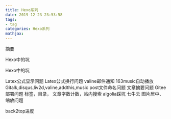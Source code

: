 ```yaml
---
title: Hexo系列
date: 2019-12-23 23:53:58
tags:
- tag
categories: Hexo系列
mathjax:
---
```

摘要
>

<!--more-->

Hexo中的坑

Hexo中的坑

Latex公式显示问题
Latex公式换行问题
valine邮件通知
163music自动播放
Gitalk,disqus,liv2d,valine,addthis,music
post文件命名问题
文章摘要问题
Gitee部署问题
标签，目录， 文章字数计数，站内搜索
algolia踩坑
七牛云
图片居中、缩放问题

back2top进度